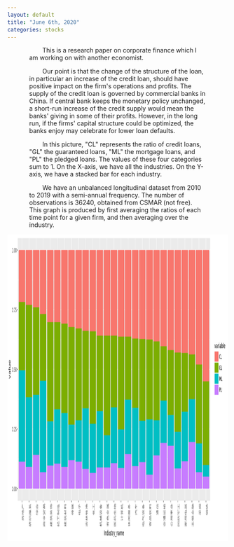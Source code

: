 ```yaml
---
layout: default
title: "June 6th, 2020"
categories: stocks
---
```


<div style="margin-left:50px;margin-right:50px;">
<p style="text-indent:30px;">This is a research paper on corporate finance which I am working on with another economist. </p>

<p style="text-indent:30px;">Our point is that the change of the structure of the loan, in particular an increase of the credit loan, should have positive impact on the firm's operations and profits. The supply of the credit loan is governed by commercial banks in China. If central bank keeps the monetary policy unchanged, a short-run increase of the credit supply would mean the banks' giving in some of their profits. However, in the long run, if the firms' capital structure could be optimized, the banks enjoy may celebrate for lower loan defaults. </p>

<p style="text-indent:30px;">In this picture, "CL" represents the ratio of credit loans, "GL" the guaranteed loans, "ML" the mortgage loans, and "PL" the pledged loans. The values of these four categories sum to 1. On the X-axis, we have all the industries. On the Y-axis, we have a stacked bar for each industry.</p>

<p style="text-indent:30px;"> We have an unbalanced longitudinal dataset from 2010 to 2019 with a semi-annual frequency. The number of observations is 36240, obtained from CSMAR (not free). This graph is produced by first averaging the ratios of each time point for a given firm, and then averaging over the industry.</p>

</div>



<p align="center">
  <img width="1160" height="700" src="https://github.com/brbisheng/brbisheng.github.io/blob/master/assets/pictures/plot_zoom_png.png?raw=true">
</p>
